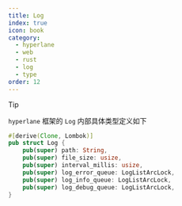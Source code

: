 ```yaml
---
title: Log
index: true
icon: book
category:
  - hyperlane
  - web
  - rust
  - log
  - type
order: 12
---
```


<Share colorful />

> [!tip]
>
> `hyperlane` 框架的 `Log` 内部具体类型定义如下

```rust
#[derive(Clone, Lombok)]
pub struct Log {
    pub(super) path: String,
    pub(super) file_size: usize,
    pub(super) interval_millis: usize,
    pub(super) log_error_queue: LogListArcLock,
    pub(super) log_info_queue: LogListArcLock,
    pub(super) log_debug_queue: LogListArcLock,
}
```

<Bottom />
